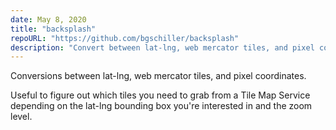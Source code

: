 ```yaml
---
date: May 8, 2020
title: "backsplash"
repoURL: "https://github.com/bgschiller/backsplash"
description: "Convert between lat-lng, web mercator tiles, and pixel coordinates."
---
```


Conversions between lat-lng, web mercator tiles, and pixel coordinates.

Useful to figure out which tiles you need to grab from a Tile Map Service depending on the lat-lng bounding box you're interested in and the zoom level.
